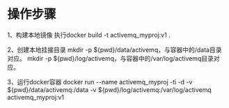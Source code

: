 # 操作步骤
1、构建本地镜像
执行docker build -t activemq\_myproj:v1 .

2、创建本地挂接目录
mkdir -p ${pwd}/data/activemq，与容器中的/data目录对应。
mkdir -p ${pwd}/log/activemq，与容器中的/var/log/activemq目录对应。

3、运行docker容器
docker run --name activemq\_myproj -ti -d -v ${pwd}/data/activemq:/data -v ${pwd}/log/activemq:/var/log/activemq activemq\_myproj:v1

